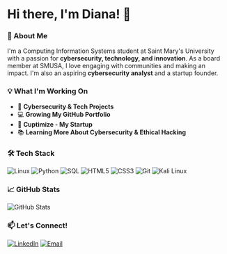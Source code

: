 # Hi there, I'm Diana! 👋

### 🌟 About Me
I'm a Computing Information Systems student at Saint Mary's University with a passion for **cybersecurity, technology, and innovation**. As a board member at SMUSA, I love engaging with communities and making an impact. I'm also an aspiring **cybersecurity analyst** and a startup founder.

### 💡 What I'm Working On
- 📌 **Cybersecurity & Tech Projects**
- 💻 **Growing My GitHub Portfolio**
- 🚀 **Cuptimize - My Startup**
- 📚 **Learning More About Cybersecurity & Ethical Hacking**

### 🛠️ Tech Stack
![Linux](https://img.shields.io/badge/Linux-FCC624?style=flat-square&logo=linux&logoColor=black)
![Python](https://img.shields.io/badge/Python-3776AB?style=flat-square&logo=python&logoColor=white)
![SQL](https://img.shields.io/badge/SQL-4479A1?style=flat-square&logo=mysql&logoColor=white)
![HTML5](https://img.shields.io/badge/HTML5-E34F26?style=flat-square&logo=html5&logoColor=white)
![CSS3](https://img.shields.io/badge/CSS3-1572B6?style=flat-square&logo=css3&logoColor=white)
![Git](https://img.shields.io/badge/Git-F05032?style=flat-square&logo=git&logoColor=white)
![Kali Linux](https://img.shields.io/badge/Kali_Linux-557C94?style=flat-square&logo=kalilinux&logoColor=white)

### 📈 GitHub Stats
![GitHub Stats](https://github-readme-stats.vercel.app/api?username=cHINWEdIANNA&show_icons=true&theme=radical)

### 📫 Let's Connect!
[![LinkedIn](https://img.shields.io/badge/LinkedIn-ChinweduIwuji-blue?style=flat-square&logo=linkedin)](https://www.linkedin.com/in/chinwedu-iwuji/)
[![Email](https://img.shields.io/badge/Email-iwujidiana@gmail.com-red?style=flat-square&logo=gmail)](mailto:iwujidiana@gmail.com)
